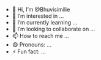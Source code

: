 - 👋 Hi, I’m @Bhuvisimilie
- 👀 I’m interested in ...
- 🌱 I’m currently learning ...
- 💞️ I’m looking to collaborate on ...
- 📫 How to reach me ...
- 😄 Pronouns: ...
- ⚡ Fun fact: ...

<!---
Bhuvisimilie/Bhuvisimilie is a ✨ special ✨ repository because its `README.md` (this file) appears on your GitHub profile.
You can click the Preview link to take a look at your changes.
--->
